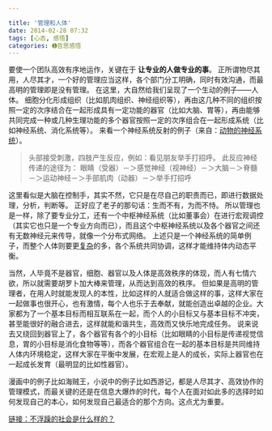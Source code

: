 ```yaml
---

title: '管理和人体'
date: 2014-02-28 07:32
tags: [心态, 感悟]
categories: ➊哲思感悟
---
```

要使一个团队高效有序地运作，关键在于 **让专业的人做专业的事**。
正所谓物尽其用，人尽其才，一个好的管理应当这样，各个部门分工明确，同时有效沟通，而最高明的管理即是没有管理。
在这里，大自然给我们呈现了一个生动的例子——人体。
细胞分化形成组织（比如肌肉组织、神经组织等），再由这几种不同的组织按照一定的次序结合在一起形成具有一定功能的器官（比如大脑、胃等），再由能够共同完成一种或几种生理功能的多个器官按照一定的次序组合在一起形成系统（比如神经系统、消化系统等）。
来看一个神经系统反射的例子（来自：[动物的神经系统](http://siro.moe.edu.tw/teach/query.php?action=read_content&p=778&d=1261933063)）。
>头部接受刺激，四肢产生反应，例如：看见朋友举手打招呼。
此反应神经传递的途径为：
眼睛（受器）－＞感觉神经（视神经）－＞大脑－＞脊髓－＞运动神经－＞手部肌肉（动器）－＞举手打招呼

这里看似是大脑在控制手，其实不然，它只是在尽自己的职责而已，即进行数据处理，分析，判断等。
正好应了老子的那句话：生而不有，为而不恃。
所以管理也是一样，除了要专业分工，还有一个中枢神经系统（比如董事会）在进行宏观调控（其实它也只是一个专业方向而已），而且这个中枢神经系统以及各个器官之间还有无数神经元来传导，就像一个分布式网络。
上述只是一个神经系统的简单例子，而整个人体则要更[复杂](http://wiki.swarma.net/index.php/%E5%A4%8D%E6%9D%82%E7%B3%BB%E7%BB%9F)的多，各个系统共同协调，这样才能维持体内动态平衡。

当然，人毕竟不是器官，细胞、器官以及人体是高效秩序的体现，而人有七情六欲，所以就需要胡罗卜加大棒来管理，从而达到高效的秩序。
但如果是高明的管理者，在用人时就能发现人的本性，比如这样的人就适合做这样的事，这样大家在一起做事也很开心，也有激情，每个人也乐于去奉献，就能创造出卓越的企业。大家都为了一个基本目标而相互联系在一起，而个人的小目标又与基本目标不冲突，甚至能很好的融合进去，这样就能和谐共生，高效而又快乐地完成任务。
说来说去又绕回到器官上了，各个器官有各个的小目标（比如眼睛的小目标是传递视觉信息，胃的小目标是消化食物等等），而各个器官组合在一起的基本目标是共同维持人体内环境稳定，这样大家在平衡中发展，在宏观上是人的成长，实际上器官也在一起成长发育（最明显的比如性器官）。

漫画中的例子比如海贼王，小说中的例子比如西游记，都是人尽其才、高效协作的管理模式，而最关键的还是在信息大爆炸的时代，每个人在面对如此多的选择时如何发现自己的本心，如何发现自己最适合的那个方向。这点尤为重要。

[链接：不浮躁的社会是什么样的？](http://www.zhihu.com/question/22633562)
